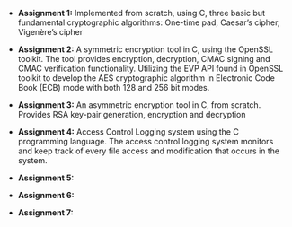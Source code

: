 + **Assignment 1:** Ιmplemented from scratch, using C, three basic but fundamental cryptographic algorithms: One-time pad, 
                    Caesar’s cipher, Vigenère’s cipher

+ **Assignment 2:** A symmetric encryption tool in C, using the OpenSSL toolkit. The tool provides encryption, decryption,
                    CMAC signing and CMAC verification functionality. Utilizing the EVP API found in OpenSSL toolkit to
                    develop the AES cryptographic algorithm in Electronic Code Book (ECB) mode with both 128 and 256 bit modes.


+ **Assignment 3:** An asymmetric encryption tool in C, from scratch. Provides RSA key-pair generation, encryption and decryption  

+ **Assignment 4:**  Access Control Logging system using the C programming language. The access control logging system monitors                      and keep track of every file access and modification that occurs in the system.

+ **Assignment 5:**

+ **Assignment 6:**

+ **Assignment 7:**
